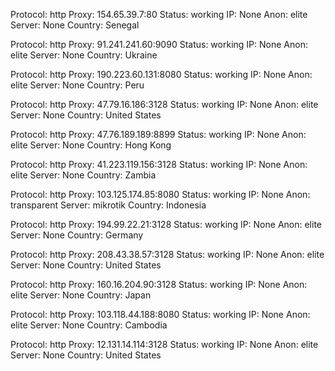 Protocol: http
Proxy: 154.65.39.7:80
Status: working
IP: None
Anon: elite
Server: None
Country: Senegal

Protocol: http
Proxy: 91.241.241.60:9090
Status: working
IP: None
Anon: elite
Server: None
Country: Ukraine

Protocol: http
Proxy: 190.223.60.131:8080
Status: working
IP: None
Anon: elite
Server: None
Country: Peru

Protocol: http
Proxy: 47.79.16.186:3128
Status: working
IP: None
Anon: elite
Server: None
Country: United States

Protocol: http
Proxy: 47.76.189.189:8899
Status: working
IP: None
Anon: elite
Server: None
Country: Hong Kong

Protocol: http
Proxy: 41.223.119.156:3128
Status: working
IP: None
Anon: elite
Server: None
Country: Zambia

Protocol: http
Proxy: 103.125.174.85:8080
Status: working
IP: None
Anon: transparent
Server: mikrotik
Country: Indonesia

Protocol: http
Proxy: 194.99.22.21:3128
Status: working
IP: None
Anon: elite
Server: None
Country: Germany

Protocol: http
Proxy: 208.43.38.57:3128
Status: working
IP: None
Anon: elite
Server: None
Country: United States

Protocol: http
Proxy: 160.16.204.90:3128
Status: working
IP: None
Anon: elite
Server: None
Country: Japan

Protocol: http
Proxy: 103.118.44.188:8080
Status: working
IP: None
Anon: elite
Server: None
Country: Cambodia

Protocol: http
Proxy: 12.131.14.114:3128
Status: working
IP: None
Anon: elite
Server: None
Country: United States

